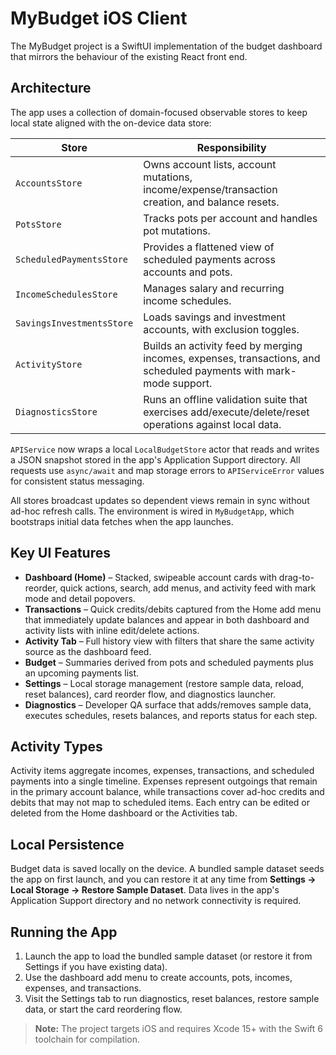 # MyBudget iOS Client

The MyBudget project is a SwiftUI implementation of the budget dashboard that mirrors the behaviour of the existing React front end.

## Architecture

The app uses a collection of domain-focused observable stores to keep local state aligned with the on-device data store:

| Store | Responsibility |
| --- | --- |
| `AccountsStore` | Owns account lists, account mutations, income/expense/transaction creation, and balance resets. |
| `PotsStore` | Tracks pots per account and handles pot mutations. |
| `ScheduledPaymentsStore` | Provides a flattened view of scheduled payments across accounts and pots. |
| `IncomeSchedulesStore` | Manages salary and recurring income schedules. |
| `SavingsInvestmentsStore` | Loads savings and investment accounts, with exclusion toggles. |
| `ActivityStore` | Builds an activity feed by merging incomes, expenses, transactions, and scheduled payments with mark-mode support. |
| `DiagnosticsStore` | Runs an offline validation suite that exercises add/execute/delete/reset operations against local data. |

`APIService` now wraps a local `LocalBudgetStore` actor that reads and writes a JSON snapshot stored in the app's Application Support directory. All requests use `async/await` and map storage errors to `APIServiceError` values for consistent status messaging.

All stores broadcast updates so dependent views remain in sync without ad-hoc refresh calls. The environment is wired in `MyBudgetApp`, which bootstraps initial data fetches when the app launches.

## Key UI Features

* **Dashboard (Home)** – Stacked, swipeable account cards with drag-to-reorder, quick actions, search, add menus, and activity feed with mark mode and detail popovers.
* **Transactions** – Quick credits/debits captured from the Home add menu that immediately update balances and appear in both dashboard and activity lists with inline edit/delete actions.
* **Activity Tab** – Full history view with filters that share the same activity source as the dashboard feed.
* **Budget** – Summaries derived from pots and scheduled payments plus an upcoming payments list.
* **Settings** – Local storage management (restore sample data, reload, reset balances), card reorder flow, and diagnostics launcher.
* **Diagnostics** – Developer QA surface that adds/removes sample data, executes schedules, resets balances, and reports status for each step.

## Activity Types

Activity items aggregate incomes, expenses, transactions, and scheduled payments into a single timeline. Expenses represent outgoings that remain in the primary account balance, while transactions cover ad-hoc credits and debits that may not map to scheduled items. Each entry can be edited or deleted from the Home dashboard or the Activities tab.

## Local Persistence

Budget data is saved locally on the device. A bundled sample dataset seeds the app on first launch, and you can restore it at any time from **Settings → Local Storage → Restore Sample Dataset**. Data lives in the app's Application Support directory and no network connectivity is required.

## Running the App

1. Launch the app to load the bundled sample dataset (or restore it from Settings if you have existing data).
2. Use the dashboard add menu to create accounts, pots, incomes, expenses, and transactions.
3. Visit the Settings tab to run diagnostics, reset balances, restore sample data, or start the card reordering flow.

> **Note:** The project targets iOS and requires Xcode 15+ with the Swift 6 toolchain for compilation.

